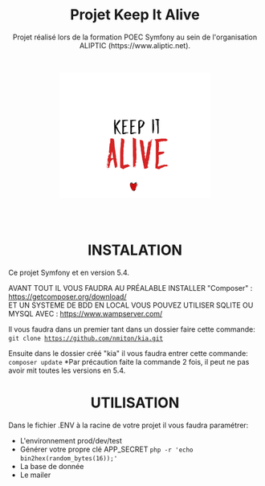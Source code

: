 <h1 align="center">Projet Keep It Alive</h1>

<p align="center">Projet réalisé lors de la formation POEC Symfony au sein de l'organisation ALIPTIC (https://www.aliptic.net).</p><br>

<p align="center"><img src="public/assets/img/logo.png" align="center" alt="Logo keep it alive"></p><br><br>

<h1 align="center">INSTALATION</h1>
<p>Ce projet Symfony et en version 5.4. </p>

AVANT TOUT IL VOUS FAUDRA AU PRÉALABLE INSTALLER "Composer" : https://getcomposer.org/download/ <br>
ET UN SYSTEME DE BDD EN LOCAL VOUS POUVEZ UTILISER SQLITE OU MYSQL AVEC : https://www.wampserver.com/

Il vous faudra dans un premier tant dans un dossier faire cette commande:<br>
<code>git clone https://github.com/nmiton/kia.git</code>

Ensuite dans le dossier créé "kia" il vous faudra entrer cette commande:<br>
<code>composer update</code>
*Par précaution faite la commande 2 fois, il peut ne pas avoir mit toutes les versions en 5.4.

<h1 align="center">UTILISATION</h1>

<p>Dans le fichier .ENV à la racine de votre projet il vous faudra paramétrer:</p>
<ul>
    <li>L'environnement prod/dev/test</li>
    <li>Générer votre propre clé APP_SECRET <code>php -r 'echo bin2hex(random_bytes(16));'</code></li>
    <li>La base de donnée</li>
    <li>Le mailer</li>
</ul>